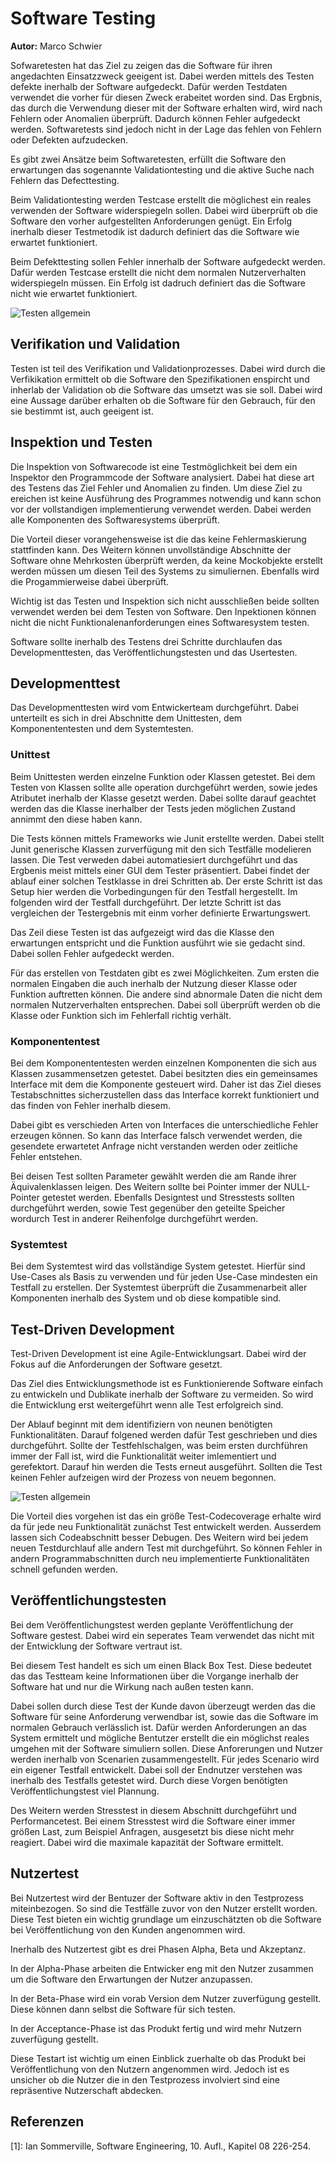 # Software Testing

**Autor:** Marco Schwier

Sofwaretesten hat das Ziel zu zeigen das die Software für ihren angedachten Einsatzzweck geeigent ist. Dabei werden mittels des Testen defekte inerhalb der Software aufgedeckt. Dafür werden Testdaten verwendet die vorher für diesen Zweck erabeitet worden sind. Das Ergbnis, das durch die Verwendung dieser mit der Software erhalten wird, wird nach Fehlern oder Anomalien überprüft. Dadurch können Fehler aufgedeckt werden. Softwaretests sind jedoch nicht in der Lage das fehlen von Fehlern oder Defekten aufzudecken.

Es gibt zwei Ansätze beim Softwaretesten, erfüllt die Software den erwartungen das sogenannte Validationtesting und die aktive Suche nach Fehlern das Defecttesting.

Beim Validationtesting werden Testcase erstellt die möglichest ein reales verwenden der Software widerspiegeln sollen. Dabei wird überprüft ob die Software den vorher aufgestellten Anforderungen genügt. Ein Erfolg inerhalb dieser Testmetodik ist dadurch definiert das die Software wie erwartet funktioniert.

Beim Defekttesting sollen Fehler innerhalb der Software aufgedeckt werden. Dafür werden Testcase erstellt die nicht dem normalen Nutzerverhalten widerspiegeln müssen. Ein Erfolg ist dadruch definiert das die Software nicht wie erwartet funktioniert.

![Testen allgemein](./media/Picture1.png)

## Verifikation und Validation
Testen ist teil des Verifikation und Validationprozesses. Dabei wird durch die Verfikikation ermittelt ob die Software den Spezifikationen enspircht und inherlab der Validation ob die Software das umsetzt was sie soll. Dabei wird eine Aussage darüber erhalten ob die Software für den Gebrauch, für den sie bestimmt ist, auch geeigent ist.

## Inspektion und Testen
Die Inspektion von Softwarecode ist eine Testmöglichkeit bei dem ein Inspektor den Programmcode der Software analysiert. Dabei hat diese art des Testens das Ziel Fehler und Anomalien zu finden. Um diese Ziel zu ereichen ist keine Ausführung des Programmes notwendig und kann schon vor der vollstandigen implementierung verwendet werden. Dabei werden alle Komponenten des Softwaresystems überprüft.

Die Vorteil dieser vorangehensweise ist die das keine Fehlermaskierung stattfinden kann. Des Weitern können unvollständige Abschnitte der Software ohne Mehrkosten überprüft werden, da keine Mockobjekte erstellt werden müssen um diesen Teil des Systems zu simuliernen. Ebenfalls wird die Progammierweise dabei überprüft.

Wichtig ist das Testen und Inspektion sich nicht ausschließen beide sollten verwendet werden bei dem Testen von Software. Den Inpektionen können nicht die nicht Funktionalenanforderungen eines Softwaresystem testen.

Software sollte inerhalb des Testens drei Schritte durchlaufen das Developmenttesten, das Veröffentlichungstesten und das Usertesten.

## Developmenttest
Das Developmenttesten wird vom Entwickerteam durchgeführt. Dabei unterteilt es sich in drei Abschnitte dem Unittesten, dem Komponententesten und dem Systemtesten.

### Unittest
Beim Unittesten werden einzelne Funktion oder Klassen getestet. Bei dem Testen von Klassen sollte alle operation durchgeführt werden, sowie jedes Atributet inerhalb der Klasse gesetzt werden. Dabei sollte darauf geachtet werden das die Klasse inerhalber der Tests jeden möglichen Zustand annimmt den diese haben kann.

Die Tests können mittels Frameworks wie Junit erstellte werden. Dabei stellt Junit generische Klassen zurverfügung mit den sich Testfälle modelieren lassen. Die Test verweden dabei automatiesiert durchgeführt und das Ergbenis meist mittels einer GUI dem Tester präsentiert. Dabei findet der ablauf einer solchen Testklasse in drei Schritten ab. Der erste Schritt ist das Setup hier werden die Vorbedingungen für den Testfall hergestellt. Im folgenden wird der Testfall durchgeführt. Der letzte Schritt ist das vergleichen der Testergebnis mit einm vorher definierte Erwartungswert.

Das Zeil diese Testen ist das aufgezeigt wird das die Klasse den erwartungen entspricht und die Funktion ausführt wie sie gedacht sind. Dabei sollen Fehler aufgedeckt werden.

Für das erstellen von Testdaten gibt es zwei Möglichkeiten. Zum ersten die normalen Eingaben die auch inerhalb der Nutzung dieser Klasse oder Funktion auftretten können. Die andere sind abnormale Daten die nicht dem normalen Nutzerverhalten entsprechen. Dabei soll überprüft werden ob die Klasse oder Funktion sich im Fehlerfall richtig verhält.

### Komponententest
Bei dem Komponententesten werden einzelnen Komponenten die sich aus Klassen zusammensetzen getestet. Dabei besitzten dies ein gemeinsames Interface mit dem die Komponente gesteuert wird. Daher ist das Ziel dieses Testabschnittes sicherzustellen dass das Interface korrekt funktioniert und das finden von Fehler inerhalb diesem.

Dabei gibt es verschieden Arten von Interfaces die unterschiedliche Fehler erzeugen können. So kann das Interface falsch verwendet werden, die gesendete erwartetet Anfrage nicht verstanden werden oder zeitliche Fehler entstehen.

Bei deisen Test sollten Parameter gewählt werden die am Rande ihrer Äquivalenklassen leigen. Des Weitern sollte bei Pointer immer der NULL-Pointer getestet werden. Ebenfalls Designtest und Stresstests sollten durchgeführt werden, sowie Test gegenüber den geteilte Speicher wordurch Test in anderer Reihenfolge durchgeführt werden.

### Systemtest
Bei dem Systemtest wird das vollständige System getestet. Hierfür sind Use-Cases als Basis zu verwenden und für jeden Use-Case mindesten ein Testfall zu erstellen. Der Systemtest überprüft die Zusammenarbeit aller Komponenten inerhalb des System und ob diese kompatible sind.

## Test-Driven Development
Test-Driven Development ist eine Agile-Entwicklungsart. Dabei wird der Fokus auf die Anforderungen der Software gesetzt.

Das Ziel dies Entwicklungsmethode ist es Funktionierende Software einfach zu entwickeln und Dublikate inerhalb der Software zu vermeiden. So wird die Entwicklung erst weitergeführt wenn alle Test erfolgreich sind.

Der Ablauf beginnt mit dem identifiziern von neunen benötigten Funktionalitäten. Darauf folgened werden dafür Test geschrieben und dies durchgeführt. Sollte der Testfehlschalgen, was beim ersten durchführen immer der Fall ist, wird die Funktionalität weiter imlementiert und gerefektort. Darauf hin werden die Tests erneut ausgeführt. Sollten die Test keinen Fehler aufzeigen wird der Prozess von neuem begonnen.

![Testen allgemein](./media/Picture2.png)

Die Vorteil dies vorgehen ist das ein größe Test-Codecoverage erhalte wird da für jede neu Funktionalität zunächst Test entwickelt werden. Ausserdem lassen sich Codeabschnitt besser Debugen. Des Weitern wird bei jedem neuen Testdurchlauf alle andern Test mit durchgeführt. So können Fehler in andern Programmabschnitten durch neu implementierte Funktionalitäten schnell gefunden werden.

## Veröffentlichungstesten
Bei dem Veröffentlichungstest werden geplante Veröffentlichung der Software gestest. Dabei wird ein seperates Team verwendet das nicht mit der Entwicklung der Software vertraut ist.

Bei diesem Test handelt es sich um einen Black Box Test. Diese bedeutet das das Testteam keine Informationen über die Vorgange inerhalb der Software hat und nur die Wirkung nach außen testen kann.
 
Dabei sollen durch diese Test der Kunde davon überzeugt werden das die Software für seine Anforderung verwendbar ist, sowie das die Software im normalen Gebrauch verlässlich ist. Dafür werden Anforderungen an das System ermittelt und mögliche Bentutzer erstellt die ein möglichst reales umgehen mit der Software simuliern sollen. Diese Anforerungen und Nutzer werden inerhalb von Scenarien zusammengestellt. Für jedes Scenario wird ein eigener Testfall entwickelt. Dabei soll der Endnutzer verstehen was inerhalb des Testfalls getestet wird. Durch diese Vorgen benötigten Veröffentlichungstest viel Plannung.

Des Weitern werden Stresstest in diesem Abschnitt durchgeführt und Performancetest. Bei einem Stresstest wird die Software einer immer größen Last, zum Beispiel Anfragen, ausgesetzt bis diese nicht mehr reagiert. Dabei wird die maximale kapazität der Software ermittelt.

## Nutzertest
Bei Nutzertest wird der Bentuzer der Software aktiv in den Testprozess miteinbezogen. So sind die Testfälle zuvor von den Nutzer erstellt worden. Diese Test bieten ein wichtig grundlage um einzuschätzten ob die Software bei Veröffentlichung von den Kunden angenommen wird.

Inerhalb des Nutzertest gibt es drei Phasen Alpha, Beta und Akzeptanz.

In der Alpha-Phase arbeiten die Entwicker eng mit den Nutzer zusammen um die Software den Erwartungen der Nutzer anzupassen.

In der Beta-Phase wird ein vorab Version dem Nutzer zuverfügung gestellt. Diese können dann selbst die Software für sich testen.

In der Acceptance-Phase ist das Produkt fertig und wird mehr Nutzern zuverfügung gestellt.

Diese Testart ist wichtig um einen Einblick zuerhalte ob das Produkt bei Veröffentlichung von den Nutzern angenommen wird. Jedoch ist es unsicher ob die Nutzer die in den Testprozess involviert sind eine repräsentive Nutzerschaft abdecken.

## Referenzen

[1]: Ian Sommerville, Software Engineering, 10. Aufl., Kapitel 08 226-254. <br>
